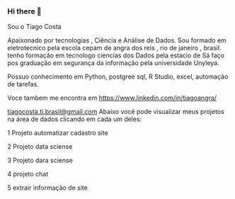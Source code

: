 ### Hi there 👋

<!--
**tiagotibrasil/tiagotibrasil** is a ✨ _special_ ✨ repository because its `README.md` (this file) appears on your GitHub profile.

Here are some ideas to get you started:

- 🔭 I’m currently working on ...
- 🌱 I’m currently learning ...
- 👯 I’m looking to collaborate on ...
- 🤔 I’m looking for help with ...
- 💬 Ask me about ...
- 📫 How to reach me: ...
- 😄 Pronouns: ...
- ⚡ Fun fact: ...
-->
 Sou o Tiago Costa

 Apaixonado por tecnologias , Ciência e Análise de Dados.
 Sou formado em eletrotecnico pela escola cepam de angra dos reis , rio de janeiro , brasil.
 tenho formação em tecnologo ciencias dos Dados pela estacio de Sá
 faço pos graduação em segurança da informação pela universidade Unyleya.

 Possuo conhecimento em Python, postgree sql, R Studio, excel, automação de tarefas.

 Voce tambem me encontra em 
 https://www.linkedin.com/in/tiagoangra/
 
 tiagocosta.ti.brasil@gmail.com
 Abaixo você pode visualizar meus projetos na área de dados clicando em cada um deles:

 1 Projeto automatizar cadastro site

 2 Projeto data sciense

 3 Projeto dara sciense
   
 4 projeto chat

 5 extrair informação de site
